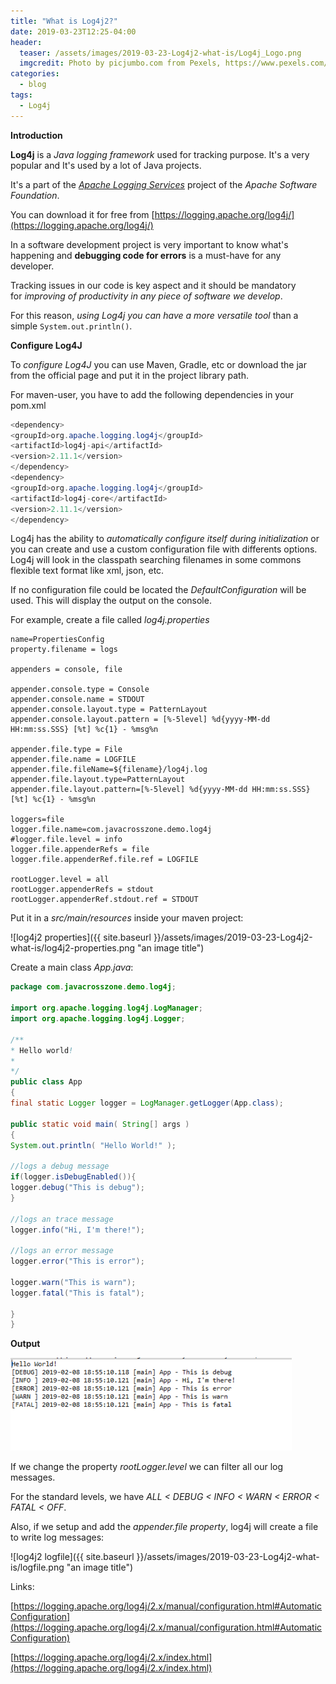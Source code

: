 ```yaml
---
title: "What is Log4j2?"
date: 2019-03-23T12:25-04:00
header:
  teaser: /assets/images/2019-03-23-Log4j2-what-is/Log4j_Logo.png
  imgcredit: Photo by picjumbo.com from Pexels, https://www.pexels.com/photo/white-printer-paper-196645/, cropped and resized
categories:
  - blog
tags:
  - Log4j
---
```


**Introduction**

**Log4j** is a *Java logging framework* used for tracking purpose. It's a very popular and It's used by a lot of Java projects.

It's a part of the [*Apache Logging Services*](https://logging.apache.org/) project of the *Apache Software Foundation*.

You can download it for free from [https://logging.apache.org/log4j/](https://logging.apache.org/log4j/)

In a software development project is very important to know what's happening and **debugging code for errors** is a must-have for any developer. 

Tracking issues in our code is key aspect and it should be mandatory for *improving of productivity in any piece of software we develop*.

For this reason, *using Log4j you can have a more versatile tool* than a simple `System.out.println()`.

**Configure Log4J**

To *configure Log4J* you can use Maven, Gradle, etc or download the jar from the official page and put it in the project library path.

For maven-user, you have to add the following dependencies in your pom.xml

```java
<dependency>
<groupId>org.apache.logging.log4j</groupId>
<artifactId>log4j-api</artifactId>
<version>2.11.1</version>
</dependency>
<dependency>
<groupId>org.apache.logging.log4j</groupId>
<artifactId>log4j-core</artifactId>
<version>2.11.1</version>
</dependency>
```

Log4j has the ability to *automatically configure itself during initialization* or you can create and use a custom configuration file with differents options. Log4j will look in the classpath searching filenames in some commons flexible text format like xml, json, etc.  

If no configuration file could be located the *DefaultConfiguration* will be used. This will display the output on the console.

For example, create a file called *log4j.properties*

```
name=PropertiesConfig
property.filename = logs

appenders = console, file

appender.console.type = Console
appender.console.name = STDOUT
appender.console.layout.type = PatternLayout
appender.console.layout.pattern = [%-5level] %d{yyyy-MM-dd HH:mm:ss.SSS} [%t] %c{1} - %msg%n

appender.file.type = File
appender.file.name = LOGFILE
appender.file.fileName=${filename}/log4j.log
appender.file.layout.type=PatternLayout
appender.file.layout.pattern=[%-5level] %d{yyyy-MM-dd HH:mm:ss.SSS} [%t] %c{1} - %msg%n

loggers=file
logger.file.name=com.javacrosszone.demo.log4j
#logger.file.level = info
logger.file.appenderRefs = file
logger.file.appenderRef.file.ref = LOGFILE

rootLogger.level = all
rootLogger.appenderRefs = stdout
rootLogger.appenderRef.stdout.ref = STDOUT
```

Put it in a *src/main/resources* inside your maven project:

![log4j2 properties]({{ site.baseurl }}/assets/images/2019-03-23-Log4j2-what-is/log4j2-properties.png "an image title")

Create a main class *App.java*:

```java
package com.javacrosszone.demo.log4j;

import org.apache.logging.log4j.LogManager;
import org.apache.logging.log4j.Logger;

/**
* Hello world!
*
*/
public class App 
{
final static Logger logger = LogManager.getLogger(App.class);

public static void main( String[] args )
{
System.out.println( "Hello World!" );

//logs a debug message
if(logger.isDebugEnabled()){
logger.debug("This is debug");
}

//logs an trace message
logger.info("Hi, I'm there!");

//logs an error message
logger.error("This is error");

logger.warn("This is warn");
logger.fatal("This is fatal");

} 
}
```

**Output**

![My helpful screenshot](/assets/images/2019-03-23-Log4j2-what-is/output.png)

If we change the property *rootLogger.level* we can filter all our log messages. 

For the standard levels, we have *ALL < DEBUG < INFO < WARN < ERROR < FATAL < OFF*.

Also, if we setup and add the *appender.file property*, log4j will create a file to write log messages:

![log4j2 logfile]({{ site.baseurl }}/assets/images/2019-03-23-Log4j2-what-is/logfile.png "an image title")

Links: 

[https://logging.apache.org/log4j/2.x/manual/configuration.html#AutomaticConfiguration](https://logging.apache.org/log4j/2.x/manual/configuration.html#AutomaticConfiguration)

[https://logging.apache.org/log4j/2.x/index.html](https://logging.apache.org/log4j/2.x/index.html)


